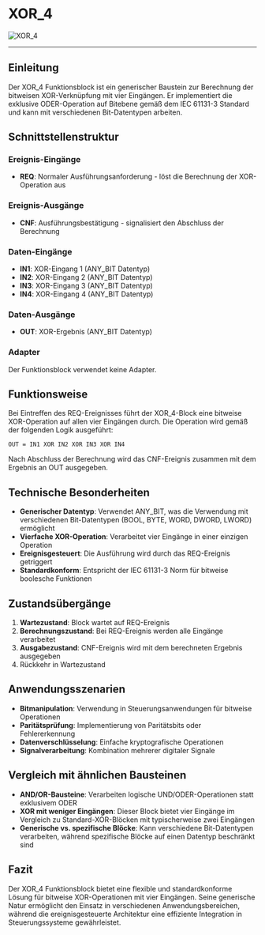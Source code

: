 # XOR_4

![XOR_4](https://user-images.githubusercontent.com/116869307/214143769-c8306099-6b4d-4e74-ad33-3cd11198e36d.png)

* * * * * * * * * *
## Einleitung
Der XOR_4 Funktionsblock ist ein generischer Baustein zur Berechnung der bitweisen XOR-Verknüpfung mit vier Eingängen. Er implementiert die exklusive ODER-Operation auf Bitebene gemäß dem IEC 61131-3 Standard und kann mit verschiedenen Bit-Datentypen arbeiten.

## Schnittstellenstruktur

### **Ereignis-Eingänge**
- **REQ**: Normaler Ausführungsanforderung - löst die Berechnung der XOR-Operation aus

### **Ereignis-Ausgänge**
- **CNF**: Ausführungsbestätigung - signalisiert den Abschluss der Berechnung

### **Daten-Eingänge**
- **IN1**: XOR-Eingang 1 (ANY_BIT Datentyp)
- **IN2**: XOR-Eingang 2 (ANY_BIT Datentyp)
- **IN3**: XOR-Eingang 3 (ANY_BIT Datentyp)
- **IN4**: XOR-Eingang 4 (ANY_BIT Datentyp)

### **Daten-Ausgänge**
- **OUT**: XOR-Ergebnis (ANY_BIT Datentyp)

### **Adapter**
Der Funktionsblock verwendet keine Adapter.

## Funktionsweise
Bei Eintreffen des REQ-Ereignisses führt der XOR_4-Block eine bitweise XOR-Operation auf allen vier Eingängen durch. Die Operation wird gemäß der folgenden Logik ausgeführt:
```
OUT = IN1 XOR IN2 XOR IN3 XOR IN4
```
Nach Abschluss der Berechnung wird das CNF-Ereignis zusammen mit dem Ergebnis an OUT ausgegeben.

## Technische Besonderheiten
- **Generischer Datentyp**: Verwendet ANY_BIT, was die Verwendung mit verschiedenen Bit-Datentypen (BOOL, BYTE, WORD, DWORD, LWORD) ermöglicht
- **Vierfache XOR-Operation**: Verarbeitet vier Eingänge in einer einzigen Operation
- **Ereignisgesteuert**: Die Ausführung wird durch das REQ-Ereignis getriggert
- **Standardkonform**: Entspricht der IEC 61131-3 Norm für bitweise boolesche Funktionen

## Zustandsübergänge
1. **Wartezustand**: Block wartet auf REQ-Ereignis
2. **Berechnungszustand**: Bei REQ-Ereignis werden alle Eingänge verarbeitet
3. **Ausgabezustand**: CNF-Ereignis wird mit dem berechneten Ergebnis ausgegeben
4. Rückkehr in Wartezustand

## Anwendungsszenarien
- **Bitmanipulation**: Verwendung in Steuerungsanwendungen für bitweise Operationen
- **Paritätsprüfung**: Implementierung von Paritätsbits oder Fehlererkennung
- **Datenverschlüsselung**: Einfache kryptografische Operationen
- **Signalverarbeitung**: Kombination mehrerer digitaler Signale

## Vergleich mit ähnlichen Bausteinen
- **AND/OR-Bausteine**: Verarbeiten logische UND/ODER-Operationen statt exklusivem ODER
- **XOR mit weniger Eingängen**: Dieser Block bietet vier Eingänge im Vergleich zu Standard-XOR-Blöcken mit typischerweise zwei Eingängen
- **Generische vs. spezifische Blöcke**: Kann verschiedene Bit-Datentypen verarbeiten, während spezifische Blöcke auf einen Datentyp beschränkt sind

## Fazit
Der XOR_4 Funktionsblock bietet eine flexible und standardkonforme Lösung für bitweise XOR-Operationen mit vier Eingängen. Seine generische Natur ermöglicht den Einsatz in verschiedenen Anwendungsbereichen, während die ereignisgesteuerte Architektur eine effiziente Integration in Steuerungssysteme gewährleistet.
